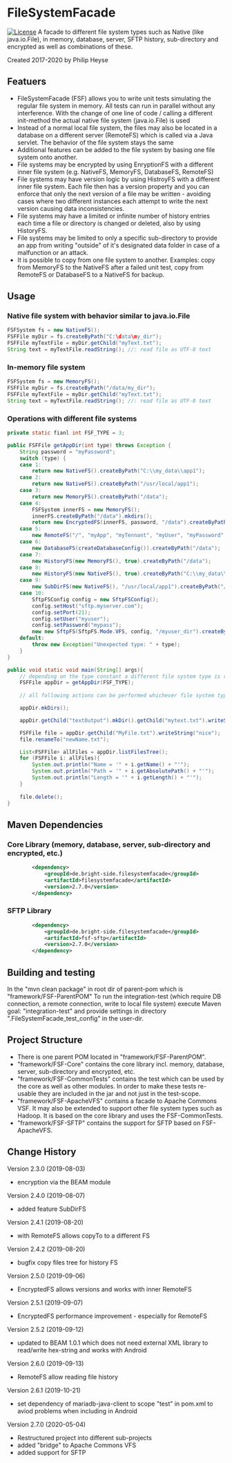 # FileSystemFacade
[![License](https://img.shields.io/badge/License-Apache%202.0-blue.svg)](https://opensource.org/licenses/Apache-2.0)
A facade to different file system types such as Native (like java.io.File), in memory, database, server, SFTP history, sub-directory and encrypted as well as combinations of these.

Created 2017-2020 by Philip Heyse


## Featuers
 - FileSystemFacade (FSF) allows you to write unit tests simulating the regular file system in memory. All tests can run in parallel without any interference. With the change of one line of code / calling a different init-method the actual native file system (java.io.File) is used
 - Instead of a normal local file system, the files may also be located in a database on a different server (RemoteFS) which is called via a Java servlet.  The behavior of the file system stays the same
 - Additional features can be added to the file system by basing one file system onto another.
 - File systems may be encrypted by using EnryptionFS with a different inner file system (e.g. NativeFS, MemoryFS, DatabaseFS, RemoteFS)
 - File systems may have version logic by using HistroyFS with a different inner file system. Each file then has a version property and you can enforce that only the next version of a file may be written - avoiding cases where two different instances each attempt to write the next version causing data inconsistencies.
 - File systems may have a limited or infinite number of history entries each time a file or directory is changed or deleted, also by using HistoryFS.
 - File systems may be limited to only a specific sub-directory to provide an app from writing "outside" of it's designated data folder in case of a malfunction or an attack. 
 - It is possible to copy from one file system to another. Examples: copy from MemoryFS to the NativeFS after a failed unit test, copy from RemoteFS or DatabaseFS to a NativeFS for backup.

## Usage
### Native file system with behavior similar to java.io.File
```java
FSFSystem fs = new NativeFS();
FSFFile myDir = fs.createByPath("C:\data\my_dir");
FSFFile myTextFile = myDir.getChild("myText.txt");
String text = myTextFile.readString(); //: read file as UTF-8 text
```

### In-memory file system 
```java
FSFSystem fs = new MemoryFS();
FSFFile myDir = fs.createByPath("/data/my_dir");
FSFFile myTextFile = myDir.getChild("myText.txt");
String text = myTextFile.readString(); //: read file as UTF-8 text
```

### Operations with different file systems
```java
private static fianl int FSF_TYPE = 3;

public FSFFile getAppDir(int type) throws Exception {
	String password = "myPassword";
	switch (type) {
	case 1:
		return new NativeFS().createByPath("C:\\my_data\\app1");
	case 2:
		return new NativeFS().createByPath("/usr/local/app1");
	case 3:
		return new MemoryFS().createByPath("/data");
	case 4:
		FSFSystem innerFS = new MemoryFS();
		innerFS.createByPath("/data").mkdirs();
		return new EncryptedFS(innerFS, password, "/data").createByPath("/encrypetd");
	case 5:
		new RemoteFS("/", "myApp", "myTennant", "myUser", "myPassword", "https://myserver.com/remoteFS").createByPath("/data");
	case 6:
		new DatabaseFS(createDatabaseConfig()).createByPath("/data");
	case 7:
		new HistoryFS(new MemoryFS(), true).createByPath("/data");
	case 8:
		new HistoryFS(new NativeFS(), true).createByPath("C:\\my_data\\app1");
	case 9:
		new SubDirFS(new NativeFS(), "/usr/local/app1").createByPath("/");
	case 10:
		SftpFSConfig config = new SftpFSConfig();
		config.setHost("sftp.myserver.com");
		config.setPort(21);
		config.setUser("myuser");
		config.setPassword("mypass");
		new new SftpFS(SftpFS.Mode.VFS, config, "/myuser_dir").createByPath("/myuser_dir/data");
	default:
		throw new Exception("Unexpected type: " + type);
	}
}

public void static void main(String[] args){
	// depending on the type constant a different file system type is returned. 
	FSFFile appDir = getAppDir(FSF_TYPE);
	
	// all following actions can be performed whichever file system type was chosen:

	appDir.mkDirs();

	appDir.getChild("textOutput").mkDir().getChild("mytext.txt").writeString("hello!");

	FSFFile file = appDir.getChild("MyFile.txt").writeString("nice");
	file.renameTo("newName.txt");

	List<FSFFile> allFiles = appDir.listFilesTree();
	for (FSFFile i: allFiles){
		System.out.println("Name = '" + i.getName() + "'");
		System.out.println("Path = '" + i.getAbsolutePath() + "'");
		System.out.println("Length = '" + i.getLength() + "'");
	}
	
	file.delete();
}
```

## Maven Dependencies
### Core Library (memory, database, server, sub-directory and encrypted, etc.)
```xml
		<dependency>
			<groupId>de.bright-side.filesystemfacade</groupId>
			<artifactId>filesystemfacade</artifactId>
			<version>2.7.0</version>
		</dependency>
```
### SFTP Library
```xml
		<dependency>
			<groupId>de.bright-side.filesystemfacade</groupId>
			<artifactId>fsf-sftp</artifactId>
			<version>2.7.0</version>
		</dependency>
```

## Building and testing
In the "mvn clean package" in root dir of parent-pom which is "framework/FSF-ParentPOM"
To run the integration-test (which require DB connection, a remote connection, write to local file system) execute Maven goal: "integration-test" and provide settings in directory ".FileSystemFacade_test_config" in the user-dir.

## Project Structure
 - There is one parent POM located in "framework/FSF-ParentPOM".
 - "framework/FSF-Core" contains the core library incl. memory, database, server, sub-directory and encrypted, etc.
 - "framework/FSF-CommonTests" contains the test which can be used by the core as well as other modules. In order to make these tests re-usable they are included in the jar and not just in the test-scope.
 - "framework/FSF-ApacheVFS" contains a facade to Apache Commons VSF. It may also be extended to support other file system types such as Hadoop. It is based on the core library and uses the FSF-CommonTests.
 - "framework/FSF-SFTP" contains the support for SFTP based on FSF-ApacheVFS.
 
## Change History
Version 2.3.0 (2019-08-03)
 - encryption via the BEAM module
 
Version 2.4.0 (2019-08-07)
 - added feature SubDirFS
 
Version 2.4.1 (2019-08-20)
 - with RemoteFS allows copyTo to a different FS
 
Version 2.4.2 (2019-08-20)
 - bugfix copy files tree for history FS
 
Version 2.5.0 (2019-09-06)
 - EncryptedFS allows versions and works with inner RemoteFS
 
Version 2.5.1 (2019-09-07)
 - EncryptedFS performance improvement - especially for RemoteFS
 
Version 2.5.2 (2019-09-12)
 - updated to BEAM 1.0.1 which does not need external XML library to read/write hex-string and works with Android
 
Version 2.6.0 (2019-09-13)
 - RemoteFS allow reading file history

 Version 2.6.1 (2019-10-21)
 - set dependency of mariadb-java-client to scope "test" in pom.xml to aviod problems when including in Android

Version 2.7.0 (2020-05-04)
 - Restructured project into different sub-projects
 - added "bridge" to Apache Commons VFS
 - added support for SFTP

